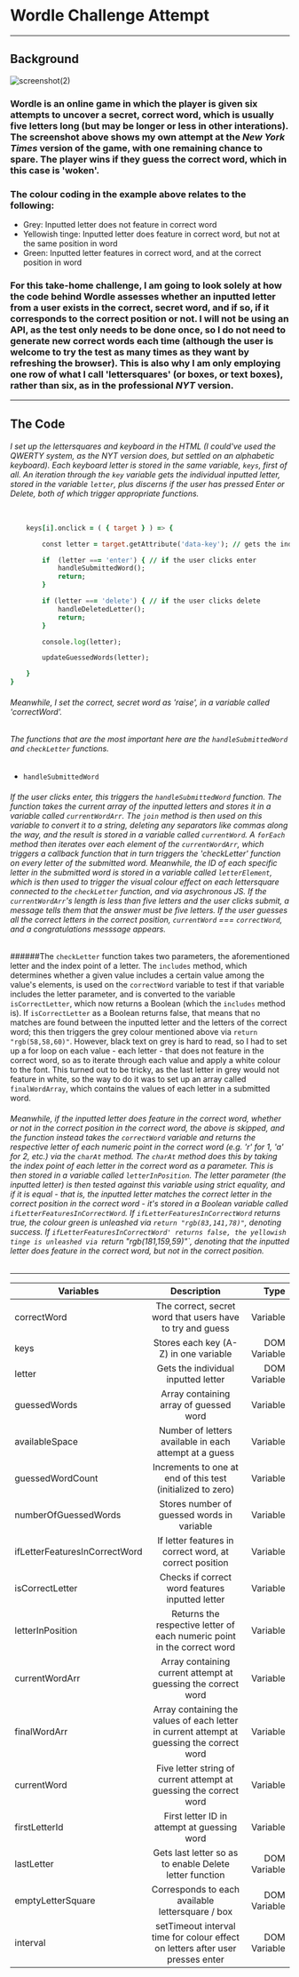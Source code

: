 # Wordle Challenge Attempt

---

## Background

![screenshot(2)](https://user-images.githubusercontent.com/52511353/205694523-24380e50-d87d-46f6-8e64-19f6f970b0f1.png)

### Wordle is an online game in which the player is given six attempts to uncover a secret, correct word, which is usually five letters long (but may be longer or less in other interations). The screenshot above shows my own attempt at the *New York Times* version of the game, with one remaining chance to spare. The player wins if they guess the correct word, which in this case is 'woken'.

### The colour coding in the example above relates to the following:

- Grey: Inputted letter does not feature in correct word 
- Yellowish tinge: Inputted letter does feature in correct word, but not at the same position in word
- Green: Inputted letter features in correct word, and at the correct position in word

### For this take-home challenge, I am going to look solely at how the code behind Wordle assesses whether an inputted letter from a user exists in the correct, secret word, and if so, if it corresponds to the correct position or not. I will not be using an API, as the test only needs to be done once, so I do not need to generate new correct words each time (although the user is welcome to try the test as many times as they want by refreshing the browser). This is also why I am only employing one row of what I call 'lettersquares' (or boxes, or text boxes), rather than six, as in the professional *NYT* version.  

---

## The Code

###### I set up the lettersquares and keyboard in the HTML (I could've used the QWERTY system, as the *NYT* version does, but settled on an alphabetic keyboard). Each keyboard letter is stored in the same variable, `keys`, first of all. An iteration through the `key` variable gets the individual inputted letter, stored in the variable `letter`, plus discerns if the user has pressed Enter or Delete, both of which trigger appropriate functions. 

```for (let i = 0; i < keys.length; i++) { // gets the selected letter from the keypad

    keys[i].onclick = ( { target } ) => {

        const letter = target.getAttribute('data-key'); // gets the individual letter

        if  (letter === 'enter') { // if the user clicks enter
            handleSubmittedWord();
            return; 
        }

        if (letter === 'delete') { // if the user clicks delete
            handleDeletedLetter(); 
            return;
        }

        console.log(letter);

        updateGuessedWords(letter);

    }
}
```

###### Meanwhile, I set the correct, secret word as 'raise', in a variable called 'correctWord'.

###### The functions that are the most important here are the `handleSubmittedWord` and `checkLetter` functions. 

- `handleSubmittedWord`

###### If the user clicks enter, this triggers the `handleSubmittedWord` function. The function takes the current array of the inputted letters and stores it in a variable called `currentWordArr`. The `join` method is then used on this variable to convert it to a string, deleting any separators like commas along the way, and the result is stored in a variable called `currentWord`. A `forEach` method then iterates over each element of the `currentWordArr`, which triggers a callback function that in turn triggers the 'checkLetter' function on every letter of the submitted word. Meanwhile, the ID of each specific letter in the submitted word is stored in a variable called `letterElement`, which is then used to trigger the visual colour effect on each lettersquare connected to the `checkLetter` function, and via asychronous JS. If the `currentWordArr`'s length is less than five letters and the user clicks submit, a message tells them that the answer must be five letters. If the user guesses all the correct letters in the correct position, `currentWord` === `correctWord`, and a congratulations messsage appears.   

######The `checkLetter` function takes two parameters, the aforementioned letter and the index point of a letter. The `includes` method, which determines whether a given value includes a certain value among the value's elements, is used on the `correctWord` variable to test if that variable includes the letter parameter, and is converted to the variable `isCorrectLetter`, which now returns a Boolean (which the `includes` method is). If `isCorrectLetter` as a Boolean returns false, that means that no matches are found between the inputted letter and the letters of the correct word; this then triggers the grey colour mentioned above via `return "rgb(58,58,60)"`. However, black text on grey is hard to read, so I had to set up a for loop on each value - each letter - that does not feature in the correct word, so as to iterate through each value and apply a white colour to the font. This turned out to be tricky, as the last letter in grey would not feature in white, so the way to do it was to set up an array called `finalWordArray`, which contains the values of each letter in a submitted word.    

###### Meanwhile, if the inputted letter *does* feature in the correct word, whether or not in the correct position in the correct word, the above is skipped, and the function instead takes the `correctWord` variable and returns the respective letter of each numeric point in the correct word (e.g. 'r' for 1, 'a' for 2, etc.) via the `charAt` method. The `charAt` method does this by taking the index point of each letter in the correct word as a parameter. This is then stored in a variable called `letterInPosition`. The letter parameter (the inputted letter) is then tested against this variable using strict equality, and if it is equal - that is, the inputted letter matches the correct letter in the correct position in the correct word - it's stored in a Boolean variable called `ifLetterFeaturesInCorrectWord`. If `ifLetterFeaturesInCorrectWord` returns true, the colour green is unleashed via `return "rgb(83,141,78)"`, denoting success. If `ifLetterFeaturesInCorrectWord' returns false, the yellowish tinge is unleashed via `return "rgb(181,159,59)"`, denoting that the inputted letter does feature in the correct word, but not in the correct position.  
---



| Variables                       | Description                                                                                 | Type                  |
| -------------                   |:-------------:                                                                              | -----:                |
| correctWord                     | The correct, secret word that users have to try and guess                                   | Variable              |
| keys                            | Stores each key (A-Z) in one variable                                                       | DOM Variable          |
| letter                          | Gets the individual inputted letter                                                         | DOM Variable          |
| guessedWords                    | Array containing array of guessed word                                                      | Variable              |
| availableSpace                  | Number of letters available in each attempt at a guess                                      | Variable              |
| guessedWordCount                | Increments to one at end of this test (initialized to zero)                                 | Variable              |
| numberOfGuessedWords            | Stores number of guessed words in variable                                                  | Variable              |
| ifLetterFeaturesInCorrectWord   | If letter features in correct word, at correct position                                     | Variable              |
| isCorrectLetter                 | Checks if correct word features inputted letter                                             | Variable              |
| letterInPosition                | Returns the respective letter of each numeric point in the correct word                     | Variable              |
| currentWordArr                  | Array containing current attempt at guessing the correct word                               | Variable              |
| finalWordArr                    | Array containing the values of each letter in current attempt at guessing the correct word  | Variable              |
| currentWord                     | Five letter string of current attempt at guessing the correct word                          | Variable              |
| firstLetterId                   | First letter ID in attempt at guessing word                                                 | Variable              |
| lastLetter                      | Gets last letter so as to enable Delete letter function                                     | DOM Variable          |
| emptyLetterSquare               | Corresponds to each available lettersquare / box                                            | DOM Variable          |
| interval                        | setTimeout interval time for colour effect on letters after user presses enter              | DOM Variable          |
